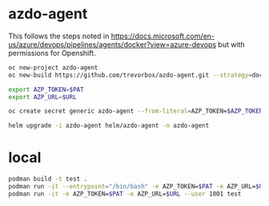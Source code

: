 # azdo-agent

This follows the steps noted in <https://docs.microsoft.com/en-us/azure/devops/pipelines/agents/docker?view=azure-devops> but with permissions for Openshift.

```sh
oc new-project azdo-agent
oc new-build https://github.com/trevorbox/azdo-agent.git --strategy=docker --context-dir=agent/ -n azdo-agent

export AZP_TOKEN=$PAT
export AZP_URL=$URL

oc create secret generic azdo-agent --from-literal=AZP_TOKEN=$AZP_TOKEN --from-literal=AZP_URL=$AZP_URL -n azdo-agent

helm upgrade -i azdo-agent helm/azdo-agent -n azdo-agent

```

# local

```sh
podman build -t test .
podman run -it --entrypoint="/bin/bash" -e AZP_TOKEN=$PAT -e AZP_URL=$URL --user 1001 test
podman run -it -e AZP_TOKEN=$PAT -e AZP_URL=$URL --user 1001 test
```